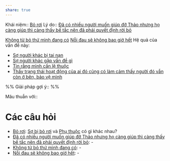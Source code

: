 ```yaml
---
share: true
---
```

Khái niệm:: [Bỏ rơi](../../T%E1%BB%AB%20%C4%91i%E1%BB%83n/Ti%C3%AAu%20c%E1%BB%B1c/B%E1%BB%8F%20r%C6%A1i.md)
Lý do:: [Đã có nhiều người muốn giúp đỡ Thảo nhưng họ càng giúp thì càng thấy bế tắc nên đã phải quyết định rời bỏ](../../Quan%20%C4%91i%E1%BB%83m,%20th%C3%A1i%20%C4%91%E1%BB%99,%20nguy%C3%AAn%20t%E1%BA%AFc%20s%E1%BB%91ng,%20%C4%91i%E1%BB%81u%20m%C3%ACnh%20th%E1%BA%A5y%20ho%E1%BA%B7c%20c%E1%BA%A3m%20nh%E1%BA%ADn/%C4%90%C3%A3%20c%C3%B3%20nhi%E1%BB%81u%20ng%C6%B0%E1%BB%9Di%20mu%E1%BB%91n%20gi%C3%BAp%20%C4%91%E1%BB%A1%20Th%E1%BA%A3o%20nh%C6%B0ng%20h%E1%BB%8D%20c%C3%A0ng%20gi%C3%BAp%20th%C3%AC%20c%C3%A0ng%20th%E1%BA%A5y%20b%E1%BA%BF%20t%E1%BA%AFc%20n%C3%AAn%20%C4%91%C3%A3%20ph%E1%BA%A3i%20quy%E1%BA%BFt%20%C4%91%E1%BB%8Bnh%20r%E1%BB%9Di%20b%E1%BB%8F.md)

[Không từ bỏ thứ mình đang có](../../Quan%20%C4%91i%E1%BB%83m,%20th%C3%A1i%20%C4%91%E1%BB%99,%20nguy%C3%AAn%20t%E1%BA%AFc%20s%E1%BB%91ng,%20%C4%91i%E1%BB%81u%20m%C3%ACnh%20th%E1%BA%A5y%20ho%E1%BA%B7c%20c%E1%BA%A3m%20nh%E1%BA%ADn/Kh%C3%B4ng%20t%E1%BB%AB%20b%E1%BB%8F%20th%E1%BB%A9%20m%C3%ACnh%20%C4%91ang%20c%C3%B3.md) [Nỗi đau sẽ không bao giờ hết](../../Quan%20%C4%91i%E1%BB%83m,%20th%C3%A1i%20%C4%91%E1%BB%99,%20nguy%C3%AAn%20t%E1%BA%AFc%20s%E1%BB%91ng,%20%C4%91i%E1%BB%81u%20m%C3%ACnh%20th%E1%BA%A5y%20ho%E1%BA%B7c%20c%E1%BA%A3m%20nh%E1%BA%ADn/N%E1%BB%97i%20%C4%91au%20s%E1%BA%BD%20kh%C3%B4ng%20bao%20gi%E1%BB%9D%20h%E1%BA%BFt.md)
Hệ quả của vấn đề này:
- [Sợ người khác bị tai nạn](./S%E1%BB%A3%20ng%C6%B0%E1%BB%9Di%20kh%C3%A1c%20b%E1%BB%8B%20tai%20n%E1%BA%A1n.md)
- [Sợ người khác gặp vấn đề gì](../../Quan%20%C4%91i%E1%BB%83m,%20th%C3%A1i%20%C4%91%E1%BB%99,%20nguy%C3%AAn%20t%E1%BA%AFc%20s%E1%BB%91ng,%20%C4%91i%E1%BB%81u%20m%C3%ACnh%20th%E1%BA%A5y%20ho%E1%BA%B7c%20c%E1%BA%A3m%20nh%E1%BA%ADn/S%E1%BB%A3%20ng%C6%B0%E1%BB%9Di%20kh%C3%A1c%20g%E1%BA%B7p%20v%E1%BA%A5n%20%C4%91%E1%BB%81%20g%C3%AC.md)
- [Tin rằng mình cần lệ thuộc](../../Quan%20%C4%91i%E1%BB%83m,%20th%C3%A1i%20%C4%91%E1%BB%99,%20nguy%C3%AAn%20t%E1%BA%AFc%20s%E1%BB%91ng,%20%C4%91i%E1%BB%81u%20m%C3%ACnh%20th%E1%BA%A5y%20ho%E1%BA%B7c%20c%E1%BA%A3m%20nh%E1%BA%ADn/Tin%20r%E1%BA%B1ng%20m%C3%ACnh%20c%E1%BA%A7n%20l%E1%BB%87%20thu%E1%BB%99c.md)
- [Thấy trạng thái hoạt động của ai đó cũng có làm cảm thấy người đó vẫn còn ở bên, bảo vệ mình](../../Sync%20v%E1%BB%9Bi%20vault%20ch%C3%ADnh/C%E1%BA%A3m%20nh%E1%BA%ADn/Th%E1%BA%A5y%20tr%E1%BA%A1ng%20th%C3%A1i%20ho%E1%BA%A1t%20%C4%91%E1%BB%99ng%20c%E1%BB%A7a%20ai%20%C4%91%C3%B3%20c%C5%A9ng%20c%C3%B3%20l%C3%A0m%20c%E1%BA%A3m%20th%E1%BA%A5y%20ng%C6%B0%E1%BB%9Di%20%C4%91%C3%B3%20v%E1%BA%ABn%20c%C3%B2n%20%E1%BB%9F%20b%C3%AAn,%20b%E1%BA%A3o%20v%E1%BB%87%20m%C3%ACnh.md)


%%
Giải pháp gợi ý:: 
%%



Mâu thuẫn với:: 
# Các câu hỏi
- [Bỏ rơi](../../T%E1%BB%AB%20%C4%91i%E1%BB%83n/Ti%C3%AAu%20c%E1%BB%B1c/B%E1%BB%8F%20r%C6%A1i.md): [Sợ bị bỏ rơi](S%E1%BB%A3%20b%E1%BB%8B%20b%E1%BB%8F%20r%C6%A1i.md) và [Phụ thuộc](Ph%E1%BB%A5%20thu%E1%BB%99c.md) có gì khác nhau?
- [Đã có nhiều người muốn giúp đỡ Thảo nhưng họ càng giúp thì càng thấy bế tắc nên đã phải quyết định rời bỏ](../../Quan%20%C4%91i%E1%BB%83m,%20th%C3%A1i%20%C4%91%E1%BB%99,%20nguy%C3%AAn%20t%E1%BA%AFc%20s%E1%BB%91ng,%20%C4%91i%E1%BB%81u%20m%C3%ACnh%20th%E1%BA%A5y%20ho%E1%BA%B7c%20c%E1%BA%A3m%20nh%E1%BA%ADn/%C4%90%C3%A3%20c%C3%B3%20nhi%E1%BB%81u%20ng%C6%B0%E1%BB%9Di%20mu%E1%BB%91n%20gi%C3%BAp%20%C4%91%E1%BB%A1%20Th%E1%BA%A3o%20nh%C6%B0ng%20h%E1%BB%8D%20c%C3%A0ng%20gi%C3%BAp%20th%C3%AC%20c%C3%A0ng%20th%E1%BA%A5y%20b%E1%BA%BF%20t%E1%BA%AFc%20n%C3%AAn%20%C4%91%C3%A3%20ph%E1%BA%A3i%20quy%E1%BA%BFt%20%C4%91%E1%BB%8Bnh%20r%E1%BB%9Di%20b%E1%BB%8F.md): \-
- [Không từ bỏ thứ mình đang có](../../Quan%20%C4%91i%E1%BB%83m,%20th%C3%A1i%20%C4%91%E1%BB%99,%20nguy%C3%AAn%20t%E1%BA%AFc%20s%E1%BB%91ng,%20%C4%91i%E1%BB%81u%20m%C3%ACnh%20th%E1%BA%A5y%20ho%E1%BA%B7c%20c%E1%BA%A3m%20nh%E1%BA%ADn/Kh%C3%B4ng%20t%E1%BB%AB%20b%E1%BB%8F%20th%E1%BB%A9%20m%C3%ACnh%20%C4%91ang%20c%C3%B3.md): \-
- [Nỗi đau sẽ không bao giờ hết](../../Quan%20%C4%91i%E1%BB%83m,%20th%C3%A1i%20%C4%91%E1%BB%99,%20nguy%C3%AAn%20t%E1%BA%AFc%20s%E1%BB%91ng,%20%C4%91i%E1%BB%81u%20m%C3%ACnh%20th%E1%BA%A5y%20ho%E1%BA%B7c%20c%E1%BA%A3m%20nh%E1%BA%ADn/N%E1%BB%97i%20%C4%91au%20s%E1%BA%BD%20kh%C3%B4ng%20bao%20gi%E1%BB%9D%20h%E1%BA%BFt.md): \-

